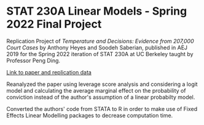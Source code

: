 # STAT 230A Linear Models - Spring 2022 Final Project
 Replication Project of _Temperature and Decisions: Evidence from 207,000 Court Cases_ by Anthony Heyes and Soodeh Saberian, published in AEJ 2019 for the Spring 2022 iteration of STAT 230A at UC Berkeley taught by Professor Peng Ding. 

[Link to paper and replication data](https://www.aeaweb.org/articles?id=10.1257/app.20170223) 

 Reanalyzed the paper using leverage score analysis and considering a logit model and calculating the average marginal effect on the probability of conviction instead of the author's assumption of a linear probabilty model. 

 Converted the authors' code from STATA to R in order to make use of Fixed Effects Linear Modelling packages to decrease computation time. 
